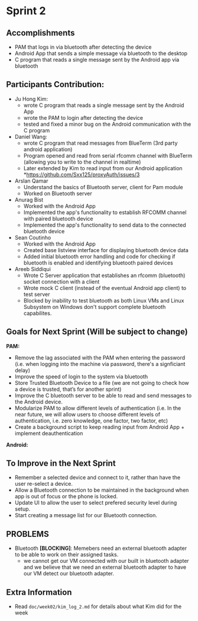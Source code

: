 # Sprint 2

## Accomplishments
* PAM that logs in via bluetooth after detecting the device
* Android App that sends a simple message via bluetooth to the desktop
* C program that reads a single message sent by the Android app via bluetooth

## Participants Contribution:
* Ju Hong Kim: 
    * wrote C program that reads a single message sent by the Android App
    * wrote the PAM to login after detecting the device
    * tested and fixed a minor bug on the Android communication with the C program
* Daniel Wang: 
    * wrote C program that read messages from BlueTerm (3rd party android application)
    * Program opened and read from serial rfcomm channel with BlueTerm (allowing you to write to the channel in realtime)
    * Later extended by Kim to read input from our Android application
    *https://github.com/Sxx125/proxyAuth/issues/3
* Arslan Qamar 
    * Understand the basics of Bluetooth server, client for Pam module 
    * Worked on Bluetooth server 
* Anurag Bist
    * Worked with the Android App
    * Implemented the app's functionality to establish RFCOMM channel with paired bluetooth device 
    * Implemented the app's functionality to send data to the connected bluetooth device
* Sean Coutinho
   * Worked with the Android App
   * Created base listview interface for displaying bluetooth device data
   * Added initial bluetooth error handling and code for checking if bluetooth is enabled and identifying bluetooth paired devices
* Areeb Siddiqui
   * Wrote C Server application that establishes an rfcomm (bluetooth) socket connection with a client
   * Wrote mock C client (instead of the eventual Android app client) to test server
   * Blocked by inability to test bluetooth as both Linux VMs and Linux Subsystem on Windows don't support complete bluetooth capabilites.


## Goals for Next Sprint (Will be subject to change)
**PAM:**
* Remove the lag associated with the PAM when entering the password (i.e. when logging into the machine via password, there's a signficiant delay)
* Improve the speed of login to the system via bluetooth
* Store Trusted Bluetooth Device to a file (we are not going to check how a device is trusted, that’s for another sprint)
* Improve the C bluetooth server to be able to read and send messages to the Android device.
* Modularize PAM to allow different levels of authentication (i.e. In the near future, we will allow users to choose different levels of authentication, i.e. zero knowledge, one factor, two factor, etc)
* Create a background script to keep reading input from Android App + implement deauthentication 


**Android:**

## To Improve in the Next Sprint
* Remember a selected device and connect to it, rather than have the user re-select a device.
* Allow a Bluetooth connection to be maintained in the background when app is out of focus or the phone is locked.
* Update UI to allow the user to select prefered security level during setup.
* Start creating a message list for our Bluetooth connection. 


## PROBLEMS
* Bluetooth **[BLOCKING]**: Memebers need an external bluetooth adapter to be able to work on their assigned tasks.
    * we cannot get our VM connected with our built in bluetooth adapter and we believe that we need an external bluetooth adapter to have our VM detect our bluetooth adapter.

## Extra Information
* Read `doc/week02/kim_log_2.md` for details about what Kim did for the week
